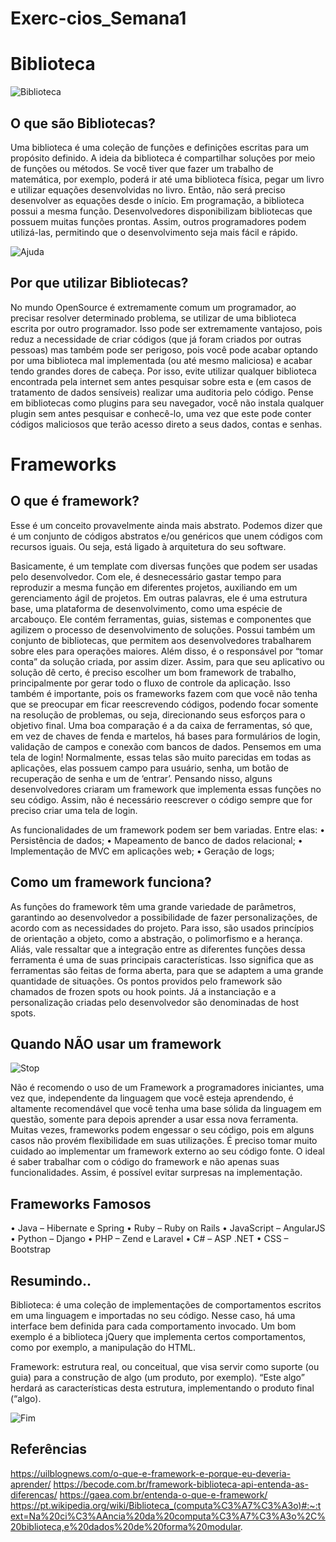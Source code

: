 # Exerc-cios_Semana1

# Biblioteca 

![Biblioteca](https://github.com/TainaraMoreno/Exercicios_Semana1/blob/master/img/biblioteca.gif)

## O que são Bibliotecas?  
Uma biblioteca é uma coleção de funções e definições escritas para um propósito definido.
A ideia da biblioteca é compartilhar soluções por meio de funções ou métodos.
Se você tiver que fazer um trabalho de matemática, por exemplo, poderá ir até uma biblioteca física, pegar um livro e utilizar equações desenvolvidas no livro. Então, não será preciso desenvolver as equações desde o início.
Em programação, a biblioteca possui a mesma função. Desenvolvedores disponibilizam bibliotecas que possuem muitas funções prontas. Assim, outros programadores podem utilizá-las, permitindo que o desenvolvimento seja mais fácil e rápido.


![Ajuda](https://github.com/TainaraMoreno/Exercicios_Semana1/blob/master/img/tumblr_ld2aiaJmJG1qbtguuo1_500.gif)

## Por que utilizar Bibliotecas? 
No mundo OpenSource é extremamente comum um programador, ao precisar resolver determinado problema, se utilizar de uma biblioteca escrita por outro programador. Isso pode ser extremamente vantajoso, pois reduz a necessidade de criar códigos (que já foram criados por outras pessoas) mas também pode ser perigoso, pois você pode acabar optando por uma biblioteca mal implementada (ou até mesmo maliciosa) e acabar tendo grandes dores de cabeça. Por isso, evite utilizar qualquer biblioteca encontrada pela internet sem antes pesquisar sobre esta e (em casos de tratamento de dados sensíveis) realizar uma auditoria pelo código. Pense em bibliotecas como plugins para seu navegador, você não instala qualquer plugin sem antes pesquisar e conhecê-lo, uma vez que este pode conter códigos maliciosos que terão acesso direto a seus dados, contas e senhas.

# Frameworks 

## O que é framework?
Esse é um conceito provavelmente ainda mais abstrato. Podemos dizer que é um conjunto de códigos abstratos e/ou genéricos que unem códigos com recursos iguais. Ou seja, está ligado à arquitetura do seu software.

Basicamente, é um template com diversas funções que podem ser usadas pelo desenvolvedor. Com ele, é desnecessário gastar tempo para reproduzir a mesma função em diferentes projetos, auxiliando em um gerenciamento ágil de projetos. Em outras palavras, ele é uma estrutura base, uma plataforma de desenvolvimento, como uma espécie de arcabouço. Ele contém ferramentas, guias, sistemas e componentes que agilizem o processo de desenvolvimento de soluções.
Possui também um conjunto de bibliotecas, que permitem aos desenvolvedores trabalharem sobre eles para operações maiores. Além disso, é o responsável por “tomar conta” da solução criada, por assim dizer. Assim, para que seu aplicativo ou solução dê certo, é preciso escolher um bom framework de trabalho, principalmente por gerar todo o fluxo de controle da aplicação.
Isso também é importante, pois os frameworks fazem com que você não tenha que se preocupar em ficar reescrevendo códigos, podendo focar somente na resolução de problemas, ou seja, direcionando seus esforços para o objetivo final. Uma boa comparação é a da caixa de ferramentas, só que, em vez de chaves de fenda e martelos, há bases para formulários de login, validação de campos e conexão com bancos de dados.
Pensemos em uma tela de login! Normalmente, essas telas são muito parecidas em todas as aplicações, elas possuem campo para usuário, senha, um botão de recuperação de senha e um de ‘entrar’. Pensando nisso, alguns desenvolvedores criaram um framework que implementa essas funções no seu código. Assim, não é necessário reescrever o código sempre que for preciso criar uma tela de login.

As funcionalidades de um framework podem ser bem variadas. Entre elas:
•	Persistência de dados;
•	Mapeamento de banco de dados relacional;
•	Implementação de MVC em aplicações web;
•	Geração de logs;

## Como um framework funciona?
As funções do framework têm uma grande variedade de parâmetros, garantindo ao desenvolvedor a possibilidade de fazer personalizações, de acordo com as necessidades do projeto. Para isso, são usados princípios de orientação a objeto, como a abstração, o polimorfismo e a herança.
Aliás, vale ressaltar que a integração entre as diferentes funções dessa ferramenta é uma de suas principais características. Isso significa que as ferramentas são feitas de forma aberta, para que se adaptem a uma grande quantidade de situações. Os pontos providos pelo framework são chamados de frozen spots ou hook points. Já a instanciação e a personalização criadas pelo desenvolvedor são denominadas de host spots.

## Quando NÃO usar um framework
![Stop](https://github.com/TainaraMoreno/Exercicios_Semana1/blob/master/img/stop.png)

Não é recomendo o uso de um Framework a programadores iniciantes, uma vez que, independente da linguagem que você esteja aprendendo, é altamente recomendável que você tenha uma base sólida da linguagem em questão, somente para depois aprender a usar essa nova ferramenta.
Muitas vezes, frameworks podem engessar o seu código, pois em alguns casos não provém flexibilidade em suas utilizações.
É preciso tomar muito cuidado ao implementar um framework externo ao seu código fonte. O ideal é saber trabalhar com o código do framework e não apenas suas funcionalidades. Assim, é possível evitar surpresas na implementação.


## Frameworks Famosos
•	Java – Hibernate e Spring
•	Ruby – Ruby on Rails
•	JavaScript – AngularJS
•	Python – Django
•	PHP – Zend e Laravel
•	C# – ASP .NET
•	CSS – Bootstrap

## Resumindo.. 

Biblioteca: é uma coleção de implementações de comportamentos escritos em uma linguagem e importadas no seu código. Nesse caso, há uma interface bem definida para cada comportamento invocado. Um bom exemplo é a biblioteca jQuery que implementa certos comportamentos, como por exemplo, a manipulação do HTML.

Framework: estrutura real, ou conceitual, que visa servir como suporte (ou guia) para a construção de algo (um produto, por exemplo). “Este algo” herdará as características desta estrutura, implementando o produto final (“algo).

![Fim](https://github.com/TainaraMoreno/Exercicios_Semana1/blob/master/img/cat.gif)






## Referências 
https://uilblognews.com/o-que-e-framework-e-porque-eu-deveria-aprender/
https://becode.com.br/framework-biblioteca-api-entenda-as-diferencas/
https://gaea.com.br/entenda-o-que-e-framework/
https://pt.wikipedia.org/wiki/Biblioteca_(computa%C3%A7%C3%A3o)#:~:text=Na%20ci%C3%AAncia%20da%20computa%C3%A7%C3%A3o%2C%20biblioteca,e%20dados%20de%20forma%20modular.

